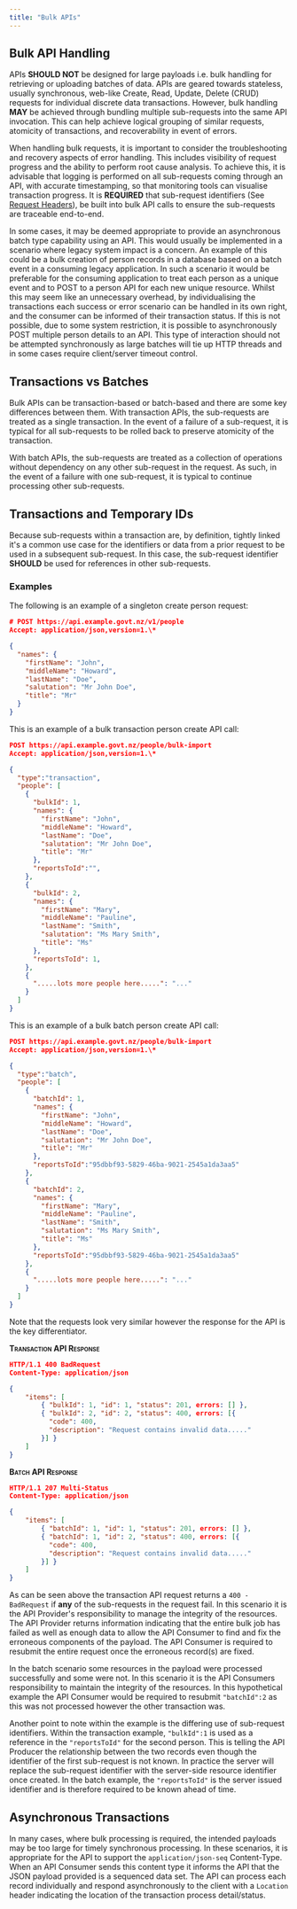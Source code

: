 ```yaml
---
title: "Bulk APIs"
---
```


## Bulk API Handling

<ApiStandard id="HNZAS_SHOULD_NOT_IMPLEMENT_LARGE_BULK_PAYLOADS" type="SHOULD_NOT" toolTip="APIs SHOULD NOT be designed for large bulk handling payloads."  wrapper='span'>APIs **SHOULD NOT** be designed for large payloads i.e. bulk handling for retrieving or uploading batches of data. APIs are geared towards stateless, usually synchronous, web-like Create, Read, Update, Delete (CRUD) requests for individual discrete data transactions.</ApiStandard> <ApiStandard id="HNZAS_MAY_USE_REQUEST_BUNDLING" type="MAY" toolTip="Bulk handling MAY be implemented by bundling multiple sub-requests into the same API invocation." wrapper='span'>However, bulk handling **MAY** be achieved through bundling multiple sub-requests into the same API invocation. This can help achieve logical grouping of similar requests, atomicity of transactions, and recoverability in event of errors.</ApiStandard>

When handling bulk requests, it is important to consider the
troubleshooting and recovery aspects of error handling. This includes
visibility of request progress and the ability to perform root cause analysis. To achieve this, it is
advisable that logging is performed on all sub-requests coming through an API, with accurate timestamping,
so that monitoring tools can visualise transaction progress. <ApiStandard id="HNZAS_MUST_USE_SUB_REQUEST_IDENTIFIERS" type="REQUIRED" toolTip="Sub-request identifiers, as Request Headers, to be built into bulk API calls to ensure the sub-requests are traceable end-to-end.">It is **REQUIRED** that sub-request identifiers (See [Request Headers](./Headers#request-header-detail)), be built into bulk API calls to ensure the sub-requests are traceable end-to-end.</ApiStandard>

In some cases, it may be deemed appropriate to provide an asynchronous batch type capability using an
API. This would usually be implemented in a scenario where legacy system impact is a concern. An
example of this could be a bulk creation of person records in a database based on a
batch event in a consuming legacy application. In such a scenario it
would be preferable for the consuming application to treat each person
as a unique event and to POST to a person API for each new unique
resource. Whilst this may seem like an unnecessary overhead, by
individualising the transactions each success or error scenario can be
handled in its own right, and the consumer can be informed of their
transaction status. If this is not possible, due to some system
restriction, it is possible to asynchronously POST multiple person
details to an API. This type of interaction should not be attempted
synchronously as large batches will tie up HTTP threads and in some
cases require client/server timeout control.

## Transactions vs Batches

Bulk APIs can be transaction-based or batch-based and there are some key differences between them. With transaction APIs, the sub-requests are treated as a single transaction. In the event of a failure of a sub-request, it is typical for all sub-requests to be rolled back to preserve atomicity of the transaction.

With batch APIs, the sub-requests are treated as a collection of operations without dependency on any other sub-request in the request. As such, in the event of a failure with one sub-request, it is typical to continue processing other sub-requests.

## Transactions and Temporary IDs

<ApiStandard id="HNZAS_MUST_USE_SUB_REQUEST_IDENTIFIERS" type="REQUIRED" toolTip="Sub-request identifiers, as Request Headers, to be built into bulk API calls to ensure the sub-requests are traceable end-to-end." dupe='true'>Because sub-requests within a transaction are, by definition, tightly linked it's a common use case for the identifiers or data from a prior request to be used in a subsequent sub-request. In this case, the sub-request identifier **SHOULD** be used for references in other sub-requests.</ApiStandard>

### Examples

The following is an example of a singleton create person request:

```json
# POST https://api.example.govt.nz/v1/people
Accept: application/json,version=1.\*

{
  "names": {
    "firstName": "John",
    "middleName": "Howard",
    "lastName": "Doe",
    "salutation": "Mr John Doe",
    "title": "Mr"
  }
}
```

This is an example of a bulk transaction person create API call:

```json
POST https://api.example.govt.nz/people/bulk-import
Accept: application/json,version=1.\*

{
  "type":"transaction",
  "people": [
    {
      "bulkId": 1,
      "names": {
        "firstName": "John",
        "middleName": "Howard",
        "lastName": "Doe",
        "salutation": "Mr John Doe",
        "title": "Mr"
      },
      "reportsToId":"",
    },
    {
      "bulkId": 2,
      "names": {
        "firstName": "Mary",
        "middleName": "Pauline",
        "lastName": "Smith",
        "salutation": "Ms Mary Smith",
        "title": "Ms"
      },
      "reportsToId": 1,
    },
    {
      ".....lots more people here.....": "..."
    }
  ]
}
```

This is an example of a bulk batch person create API call:

```json
POST https://api.example.govt.nz/people/bulk-import
Accept: application/json,version=1.\*

{
  "type":"batch",
  "people": [
    {
      "batchId": 1,
      "names": {
        "firstName": "John",
        "middleName": "Howard",
        "lastName": "Doe",
        "salutation": "Mr John Doe",
        "title": "Mr"
      },
      "reportsToId":"95dbbf93-5829-46ba-9021-2545a1da3aa5"
    },
    {
      "batchId": 2,
      "names": {
        "firstName": "Mary",
        "middleName": "Pauline",
        "lastName": "Smith",
        "salutation": "Ms Mary Smith",
        "title": "Ms"
      },
      "reportsToId":"95dbbf93-5829-46ba-9021-2545a1da3aa5"
    },
    {
      ".....lots more people here.....": "..."
    }
  ]
}
```

Note that the requests look very similar however the response for the API is the key differentiator.

**<span class="smallcaps">Transaction API Response</span>**

```json
HTTP/1.1 400 BadRequest
Content-Type: application/json

{
    "items": [
        { "bulkId": 1, "id": 1, "status": 201, errors: [] },
        { "bulkId": 2, "id": 2, "status": 400, errors: [{
          "code": 400,
          "description": "Request contains invalid data....."
        }] }
    ]
}

```

**<span class="smallcaps">Batch API Response</span>**

```json
HTTP/1.1 207 Multi-Status
Content-Type: application/json

{
    "items": [
        { "batchId": 1, "id": 1, "status": 201, errors: [] },
        { "batchId": 1, "id": 2, "status": 400, errors: [{
          "code": 400,
          "description": "Request contains invalid data....."
        }] }
    ]
}
```

As can be seen above the transaction API request returns a `400 - BadRequest` if **any** of the sub-requests in the request fail. In this scenario it is the API Provider's responsibility to manage the integrity of the resources. The API Provider returns information indicating that the entire bulk job has failed as well as enough data to allow the API Consumer to find and fix the erroneous components of the payload. The API Consumer is required to resubmit the entire request once the erroneous record(s) are fixed.

In the batch scenario some resources in the payload were processed successfully and some were not. In this scenario it is the API Consumers responsibility to maintain the integrity of the resources. In this hypothetical example the API Consumer would be required to resubmit `"batchId":2` as this was not processed however the other transaction was.

Another point to note within the example is the differing use of sub-request identifiers. Within the transaction example, `"bulkId":1` is used as a reference in the `"reportsToId"` for the second person. This is telling the API Producer the relationship between the two records even though the identifier of the first sub-request is not known. In practice the server will replace the sub-request identifier with the server-side resource identifier once created. In the batch example, the `"reportsToId"` is the server issued identifier and is therefore required to be known ahead of time.

## Asynchronous Transactions

<ApiStandard id="HNZAS_SHOULD_SUPPORT_JSON_SEQ_FOR_LARGE_PAYLOADS" type="SHOULD" toolTip="For large payloads, the API SHOULD support the 'application/json-seq' Content-Type to allow asynchronous processing." wrapper='span'>In many cases, where bulk processing is required, the intended payloads may be too large for timely synchronous processing. In these scenarios, it is appropriate for the API to support the `application/json-seq` Content-Type. When an API Consumer sends this content type it informs the API that the JSON payload provided is a sequenced data set.</ApiStandard> <ApiStandard id="HNZAS_SHOULD_PROVIDE_JSON_SEQ_STATUS_IN_LOCATION" type="SHOULD" toolTip="The API SHOULD respond asynchronously to a request using 'application/json-seq' with a 'Location' header for transaction status." wrapper='span'>The API can process each record individually and respond asynchronously to the client with a `Location` header indicating the location of the transaction process detail/status.</ApiStandard>
